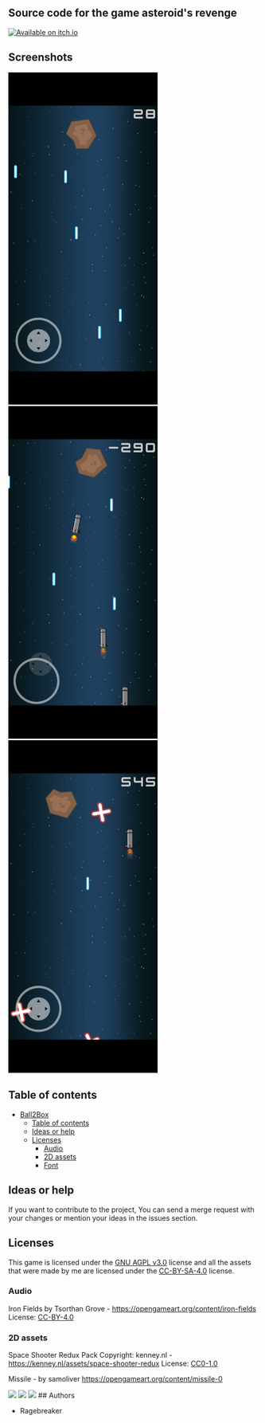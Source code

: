 ## Source code for the game asteroid's revenge

<a href="https://ragebreaker.itch.io/" target="_blank"><img src="https://static.itch.io/images/badge-color.svg" alt="Available on itch.io" height="50px" ></a>

## Screenshots
<div>
  <img src="fastlane/metadata/android/en-US/images/phoneScreenshots/1.png" alt="1" width="300"/>
  
  <img src="fastlane/metadata/android/en-US/images/phoneScreenshots/3.png" alt="3" width="300"/>
  
  <img src="fastlane/metadata/android/en-US/images/phoneScreenshots/4.png" alt="4" width="300"/>
</div>

## Table of contents
- [Ball2Box](#ball2box)
  - [Table of contents](#table-of-contents)
  - [Ideas or help](#ideas-or-help)
  - [Licenses](#licenses)
    - [Audio](#audio)
    - [2D assets](#2d-assets)
    - [Font](#font)
   
  
## Ideas or help

If you want to contribute to the project, You can send a merge request with your changes or mention your ideas in the issues section.

## Licenses

This game is licensed under the [GNU AGPL v3.0](LICENSE) license and all the assets that were made
by me are licensed under the [CC-BY-SA-4.0](https://creativecommons.org/licenses/by-sa/4.0/) license.

### Audio

Iron Fields by Tsorthan Grove - https://opengameart.org/content/iron-fields
License: [CC-BY-4.0](https://creativecommons.org/licenses/by/4.0/)

### 2D assets

Space Shooter Redux Pack
Copyright: kenney.nl - https://kenney.nl/assets/space-shooter-redux
License: [CC0-1.0](https://creativecommons.org/publicdomain/zero/1.0/)

Missile - by samoliver 
https://opengameart.org/content/missile-0

<img src="https://fdroid.gitlab.io/artwork/badge/get-it-on.png" height="75">
<img src="https://img.shields.io/f-droid/v/APP.ID.svg?logo=F-Droid">
<img src="https://img.shields.io/github/release/USER/REPO.svg?logo=github">
## Authors 

* Ragebreaker
